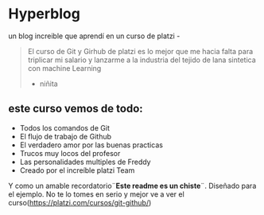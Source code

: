 # Hyperblog 
un blog increible que aprendí en un curso de platzi -
>El curso de Git y Girhub de platzi es lo mejor que me hacia falta para triplicar mi salario y lanzarme a la industria del tejido de lana sintetica con machine Learning
> - niñita

## este curso vemos de todo:
*  Todos los comandos de Git
* El flujo de trabajo de Github
* El verdadero amor por las buenas practicas
* Trucos muy locos del profesor
* Las personalidades multiples de Freddy
* Creado por el increíble platzi Team

Y como un amable recordatorio¨**Este readme es un chiste**¨. Diseñado para el ejemplo. No te lo tomes en serio y mejor ve a ver el curso(https://platzi.com/cursos/git-github/)
